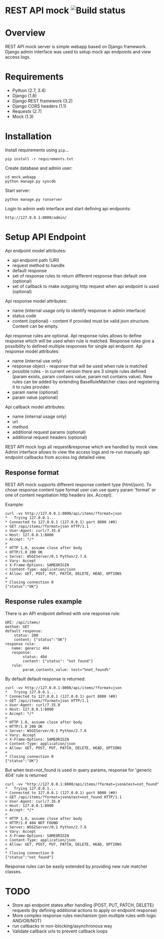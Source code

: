 # REST API mock ![Build status](https://img.shields.io/shippable/56c1ce381895ca4474740463.svg)

# Overview

REST API mock server is simple webapp based on Django framework. Django admin interface was used to setup mock api endpoints and view access logs.

# Requirements

* Python (2.7, 3.4)
* Django (1.8)
* Django REST framework (3.2)
* Django CORS headers (1.1)
* Requests (2.7)
* Mock (1.3)

# Installation

Install requirements using `pip`...

    pip install -r requirements.txt

Create database and admin user:

    cd mock_webapp
    python manage.py syncdb

Start server:

    python manage.py runserver

Login to admin web interface and start defining api endpoints:

    http://127.0.0.1:8000/admin/


# Setup API Endpoint

Api endpoint model attributes:

* api endpoint path (URI)
* request method to handle
* default response
* set of response rules to return different response than default one (optional)
* set of callback to make outgoing http request when api endpoint is used (optional)

Api response model attributes:

* name (internal usage only to identify response in admin interface)
* status code
* content (optional) - content if provided must be valid json structure. Content can be empty.

Api response rules are optional. Api response rules allows to define response which will be used when rule is matched.
Response rules give a possibility to defined multiple responses for single api endpoint.
Api response model attributes:

* name (internal use only)
* response object - response that will be used when rule is matched
* possible rules - in current version there are 3 simple rules defined (param exists, param contains value, param not contains value).
New rules can be added by extending BaseRuleMatcher class and registering it to rules provider.
* param name (optional)
* param value (optional)

Api callback model attributes:

* name (internal usage only)
* url
* method
* additional request params (optional)
* additional request headers (optional)


REST API mock logs all request&response which are handled by mock view. Admin interface allows to view the access logs
and re-run manually api endpoint callbacks from access log detailed view.

Response format
---------------

REST API mock supports different response content type (html/json).
To chose response content type format user can use query param 'format' or one of content negotiation http headers (ex. Accept).

Example:

    curl -vv http://127.0.0.1:8000/api/items/?format=json
    *   Trying 127.0.0.1...
    * Connected to 127.0.0.1 (127.0.0.1) port 8000 (#0)
    > GET /api/items/?format=json HTTP/1.1
    > User-Agent: curl/7.35.0
    > Host: 127.0.0.1:8000
    > Accept: */*
    >
    * HTTP 1.0, assume close after body
    < HTTP/1.0 200 OK
    < Server: WSGIServer/0.1 Python/2.7.6
    < Vary: Accept
    < X-Frame-Options: SAMEORIGIN
    < Content-Type: application/json
    < Allow: GET, POST, PUT, PATCH, DELETE, HEAD, OPTIONS
    <
    * Closing connection 0
    {"status":"OK"}


Response rules example
----------------------

There is an API endpoint defined with one response rule:

    URI: /api/items/
    method: GET
    default response:
        status: 200
        content: {"status":"OK"}
    response rule:
       name: generic 404
       response:
            status: 404
            content: {"status": "not found"}
       rule:
            param_contants_value: test="%not_found%"


By default default response is returned:

    curl -vv http://127.0.0.1:8000/api/items/?format=json
    *   Trying 127.0.0.1...
    * Connected to 127.0.0.1 (127.0.0.1) port 8000 (#0)
    > GET /api/items/?format=json HTTP/1.1
    > User-Agent: curl/7.35.0
    > Host: 127.0.0.1:8000
    > Accept: */*
    >
    * HTTP 1.0, assume close after body
    < HTTP/1.0 200 OK
    < Server: WSGIServer/0.1 Python/2.7.6
    < Vary: Accept
    < X-Frame-Options: SAMEORIGIN
    < Content-Type: application/json
    < Allow: GET, POST, PUT, PATCH, DELETE, HEAD, OPTIONS
    <
    * Closing connection 0
    {"status":"OK"}


But when test=not_found is used in query params, response for 'generic 404' rule is returned

    curl -vv "http://127.0.0.1:8000/api/items/?format=json&test=not_found"
    *   Trying 127.0.0.1...
    * Connected to 127.0.0.1 (127.0.0.1) port 8000 (#0)
    > GET /api/items/?format=json&test=not_found HTTP/1.1
    > User-Agent: curl/7.35.0
    > Host: 127.0.0.1:8000
    > Accept: */*
    >
    * HTTP 1.0, assume close after body
    < HTTP/1.0 404 NOT FOUND
    < Server: WSGIServer/0.1 Python/2.7.6
    < Vary: Accept
    < X-Frame-Options: SAMEORIGIN
    < Content-Type: application/json
    < Allow: GET, POST, PUT, PATCH, DELETE, HEAD, OPTIONS
    <
    * Closing connection 0
    {"status":"not found"}


Response rules can be easily extended by providing new rule matcher classes.


# TODO

* Store api endpoint states after handling (POST, PUT, PATCH, DELETE) requests (by defining additional actions to apply on endpoint response)
* More complex response rules mechanism (join multiple rules with logic AND/OR/NOT)
* run callbacks in non-blocking/asynchronous way
* Validate callback urls to prevent callback loops

